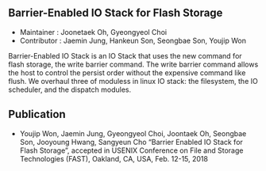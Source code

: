 Barrier-Enabled IO Stack for Flash Storage
-----
* Maintainer : Joonetaek Oh, Gyeongyeol Choi
* Contributor : Jaemin Jung, Hankeun Son, Seongbae Son, Youjip Won

Barrier-Enabled IO Stack is an IO Stack that uses the new command for flash storage, the write barrier command.
The write barrier command allows the host to control the persist order without the expensive command like flush.
We overhaul three of moduless in linux IO stack: the filesystem, the IO scheduler, and the dispatch modules.

Publication
-----
* Youjip Won, Jaemin Jung, Gyeongyeol Choi, Joontaek Oh, Seongbae Son, Jooyoung Hwang, Sangyeun Cho “Barrier Enabled IO Stack for Flash Storage”, accepted in USENIX Conference on File and Storage Technologies (FAST), Oakland, CA, USA, Feb. 12-15, 2018
